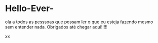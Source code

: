 # Hello-Ever-

ola a todos as pesssoas que possam ler o que eu esteja fazendo mesmo sem entender nada.
Obrigados até chegar aqui!!!!!

xx
